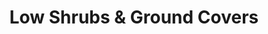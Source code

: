 ---
file: low-shrubs-and-ground-covers
title: Low Shrubs & Ground Covers
cover: i-low.jpg
permalink: /inventory/:title/
---